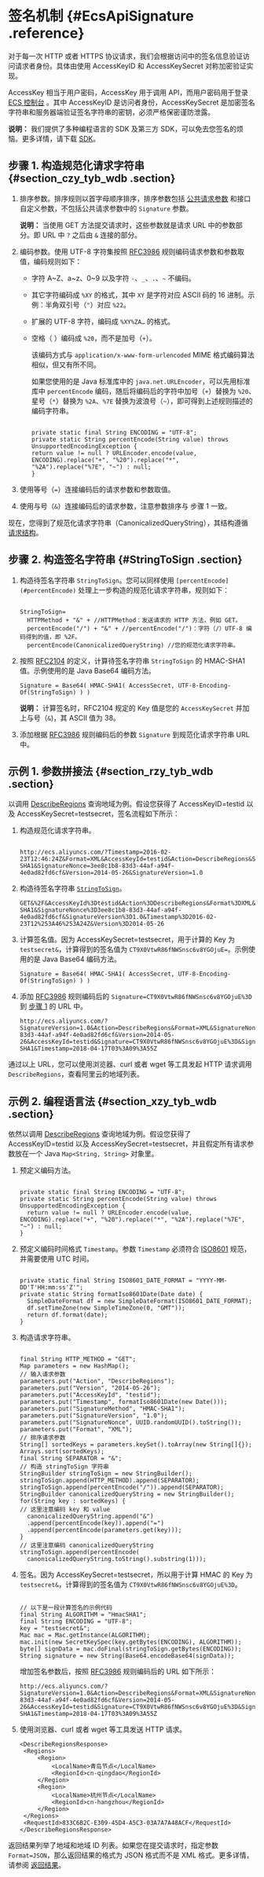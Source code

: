 # 签名机制 {#EcsApiSignature .reference}

对于每一次 HTTP 或者 HTTPS 协议请求，我们会根据访问中的签名信息验证访问请求者身份。具体由使用 AccessKeyID 和 AccessKeySecret 对称加密验证实现。

AccessKey 相当于用户密码，AccessKey 用于调用 API，而用户密码用于登录 [ECS 控制台](https://ecs.console.aliyun.com/) 。其中 AccessKeyID 是访问者身份，AccessKeySecret 是加密签名字符串和服务器端验证签名字符串的密钥，必须严格保密谨防泄露。

**说明：** 我们提供了多种编程语言的 SDK 及第三方 SDK，可以免去您签名的烦恼。更多详情，请下载 [SDK](https://github.com/aliyun)。

## 步骤 1. 构造规范化请求字符串 {#section_czy_tyb_wdb .section}

1.  排序参数。排序规则以首字母顺序排序，排序参数包括 [公共请求参数](intl.zh-CN/API参考/调用方式/公共参数.md#commonRequestParameters) 和接口自定义参数，不包括公共请求参数中的 `Signature` 参数。

    **说明：** 当使用 GET 方法提交请求时，这些参数就是请求 URL 中的参数部分。即 URL 中 `?` 之后由 `&` 连接的部分。

2.  编码参数。使用 UTF-8 字符集按照 [RFC3986](http://tools.ietf.org/html/rfc3986) 规则编码请求参数和参数取值，编码规则如下：
    -   字符 A~Z、a~z、0~9 以及字符 `-`、`_`、`.`、`~` 不编码。

    -   其它字符编码成 `%XY` 的格式，其中 `XY` 是字符对应 ASCII 码的 16 进制。示例：半角双引号（`"`）对应 `%22`。

    -   扩展的 UTF-8 字符，编码成 `%XY%ZA…` 的格式。

    -   空格（ ）编码成 `%20`，而不是加号（`+`）。

        该编码方式与 `application/x-www-form-urlencoded` MIME 格式编码算法相似，但又有所不同。

        如果您使用的是 Java 标准库中的 `java.net.URLEncoder`，可以先用标准库中 `percentEncode` 编码，随后将编码后的字符中加号（`+`）替换为 `%20`、星号（`*`）替换为 `%2A`、`%7E` 替换为波浪号（`~`），即可得到上述规则描述的编码字符串。

        ```
        
        private static final String ENCODING = "UTF-8";
        private static String percentEncode(String value) throws UnsupportedEncodingException {
        return value != null ? URLEncoder.encode(value, ENCODING).replace("+", "%20").replace("*", "%2A").replace("%7E", "~") : null;
        }
        ```

3.  使用等号（`=`）连接编码后的请求参数和参数取值。
4.  使用与号（`&`）连接编码后的请求参数，注意参数排序与 步骤 1 一致。

现在，您得到了规范化请求字符串（CanonicalizedQueryString），其结构遵循 [请求结构](intl.zh-CN/API参考/调用方式/请求结构.md#)。

## 步骤 2. 构造签名字符串 {#StringToSign .section}

1.  构造待签名字符串 `StringToSign`。您可以同样使用 `[percentEncode](#percentEncode)` 处理上一步构造的规范化请求字符串，规则如下：

    ```
    
    StringToSign=
      HTTPMethod + "&" + //HTTPMethod：发送请求的 HTTP 方法，例如 GET。
      percentEncode("/") + "&" + //percentEncode("/")：字符（/）UTF-8 编码得到的值，即 %2F。
      percentEncode(CanonicalizedQueryString) //您的规范化请求字符串。
    ```

2.  按照 [RFC2104](http://www.ietf.org/rfc/rfc2104.txt) 的定义，计算待签名字符串 `StringToSign` 的 HMAC-SHA1 值。示例使用的是 Java Base64 编码方法。

    ```
    Signature = Base64( HMAC-SHA1( AccessSecret, UTF-8-Encoding-Of(StringToSign) ) )
    ```

    **说明：** 计算签名时，RFC2104 规定的 Key 值是您的 `AccessKeySecret` 并加上与号（`&`\)，其 ASCII 值为 38。

3.  添加根据 [RFC3986](http://tools.ietf.org/html/rfc3986) 规则编码后的参数 `Signature` 到规范化请求字符串 URL 中。

## 示例 1. 参数拼接法 {#section_rzy_tyb_wdb .section}

以调用 [DescribeRegions](intl.zh-CN/API参考/地域/DescribeRegions.md#) 查询地域为例。假设您获得了 AccessKeyID=testid 以及 AccessKeySecret=testsecret，签名流程如下所示：

1.  构造规范化请求字符串。

    ```
    
    http://ecs.aliyuncs.com/?Timestamp=2016-02-23T12:46:24Z&Format=XML&AccessKeyId=testid&Action=DescribeRegions&SignatureMethod=HMAC-SHA1&SignatureNonce=3ee8c1b8-83d3-44af-a94f-4e0ad82fd6cf&Version=2014-05-26&SignatureVersion=1.0
    ```

2.  构造待签名字符串 [`StringToSign`](#StringToSign)。

    ```
    GET&%2F&AccessKeyId%3Dtestid&Action%3DDescribeRegions&Format%3DXML&SignatureMethod%3DHMAC-SHA1&SignatureNonce%3D3ee8c1b8-83d3-44af-a94f-4e0ad82fd6cf&SignatureVersion%3D1.0&Timestamp%3D2016-02-23T12%253A46%253A24Z&Version%3D2014-05-26
    ```

3.  计算签名值。因为 AccessKeySecret=testsecret，用于计算的 Key 为 `testsecret&`，计算得到的签名值为 `CT9X0VtwR86fNWSnsc6v8YGOjuE=`。示例使用的是 Java Base64 编码方法。

    ```
    Signature = Base64( HMAC-SHA1( AccessSecret, UTF-8-Encoding-Of(StringToSign) ) )
    ```

4.  添加 [RFC3986](http://tools.ietf.org/html/rfc3986) 规则编码后的 `Signature=CT9X0VtwR86fNWSnsc6v8YGOjuE%3D` 到 [步骤 1](#Step1) 的 URL 中。

    ```
    http://ecs.aliyuncs.com/?SignatureVersion=1.0&Action=DescribeRegions&Format=XML&SignatureNonce=3ee8c1b8-83d3-44af-a94f-4e0ad82fd6cf&Version=2014-05-26&AccessKeyId=testid&Signature=CT9X0VtwR86fNWSnsc6v8YGOjuE%3D&SignatureMethod=HMAC-SHA1&Timestamp=2018-04-17T03%3A09%3A55Z
    ```


通过以上 URL，您可以使用浏览器、curl 或者 wget 等工具发起 HTTP 请求调用 `DescribeRegions`，查看阿里云的地域列表。

## 示例 2. 编程语言法 {#section_xzy_tyb_wdb .section}

依然以调用 [DescribeRegions](intl.zh-CN/API参考/地域/DescribeRegions.md#) 查询地域为例。假设您获得了 AccessKeyID=testid 以及 AccessKeySecret=testsecret，并且假定所有请求参数放在一个 Java `Map<String, String>` 对象里。

1.  预定义编码方法。

    ```
    
    private static final String ENCODING = "UTF-8";
    private static String percentEncode(String value) throws UnsupportedEncodingException {
      return value != null ? URLEncoder.encode(value, ENCODING).replace("+", "%20").replace("*", "%2A").replace("%7E", "~") : null;
    }
    ```

2.  预定义编码时间格式 `Timestamp`。参数 `Timestamp` 必须符合 [ISO8601](intl.zh-CN/API参考/附录/时间格式.md#) 规范，并需要使用 UTC 时间。

    ```
    
    private static final String ISO8601_DATE_FORMAT = "YYYY-MM-DD'T'HH:mm:ss'Z'";
    private static String formatIso8601Date(Date date) {
      SimpleDateFormat df = new SimpleDateFormat(ISO8601_DATE_FORMAT);
      df.setTimeZone(new SimpleTimeZone(0, "GMT"));
      return df.format(date);
    }
    ```

3.  构造请求字符串。

    ```
    
    final String HTTP_METHOD = "GET";
    Map parameters = new HashMap();
    // 输入请求参数
    parameters.put("Action", "DescribeRegions");
    parameters.put("Version", "2014-05-26");
    parameters.put("AccessKeyId", "testid");
    parameters.put("Timestamp", formatIso8601Date(new Date()));
    parameters.put("SignatureMethod", "HMAC-SHA1");
    parameters.put("SignatureVersion", "1.0");
    parameters.put("SignatureNonce", UUID.randomUUID().toString());
    parameters.put("Format", "XML");
    // 排序请求参数
    String[] sortedKeys = parameters.keySet().toArray(new String[]{});
    Arrays.sort(sortedKeys);
    final String SEPARATOR = "&";
    // 构造 stringToSign 字符串
    StringBuilder stringToSign = new StringBuilder();
    stringToSign.append(HTTP_METHOD).append(SEPARATOR);
    stringToSign.append(percentEncode("/")).append(SEPARATOR);
    StringBuilder canonicalizedQueryString = new StringBuilder();
    for(String key : sortedKeys) {
    // 这里注意编码 key 和 value
      canonicalizedQueryString.append("&")
      .append(percentEncode(key)).append("=")
      .append(percentEncode(parameters.get(key)));
    }
    // 这里注意编码 canonicalizedQueryString
    stringToSign.append(percentEncode(
      canonicalizedQueryString.toString().substring(1)));
    ```

4.  签名。因为 AccessKeySecret=testsecret，所以用于计算 HMAC 的 Key 为 `testsecret&`，计算得到的签名值为 `CT9X0VtwR86fNWSnsc6v8YGOjuE%3D`。

    ```
    
    // 以下是一段计算签名的示例代码
    final String ALGORITHM = "HmacSHA1";
    final String ENCODING = "UTF-8";
    key = "testsecret&";
    Mac mac = Mac.getInstance(ALGORITHM);
    mac.init(new SecretKeySpec(key.getBytes(ENCODING), ALGORITHM));
    byte[] signData = mac.doFinal(stringToSign.getBytes(ENCODING));
    String signature = new String(Base64.encodeBase64(signData));
    ```

    增加签名参数后，按照 [RFC3986](http://tools.ietf.org/html/rfc3986) 规则编码后的 URL 如下所示：

    ```
    http://ecs.aliyuncs.com/?SignatureVersion=1.0&Action=DescribeRegions&Format=XML&SignatureNonce=3ee8c1b8-83d3-44af-a94f-4e0ad82fd6cf&Version=2014-05-26&AccessKeyId=testid&Signature=CT9X0VtwR86fNWSnsc6v8YGOjuE%3D&SignatureMethod=HMAC-SHA1&Timestamp=2018-04-17T03%3A09%3A55Z
    ```

5.  使用浏览器、curl 或者 wget 等工具发送 HTTP 请求。

    ```
    <DescribeRegionsResponse>
     <Regions>
         <Region>
             <LocalName>青岛节点</LocalName>
             <RegionId>cn-qingdao</RegionId>
         </Region>
         <Region>
             <LocalName>杭州节点</LocalName>
             <RegionId>cn-hangzhou</RegionId>
         </Region>
     </Regions>
     <RequestId>833C6B2C-E309-45D4-A5C3-03A7A7A48ACF</RequestId>
    </DescribeRegionsResponse>
    ```


返回结果列举了地域和地域 ID 列表。如果您在提交请求时，指定参数 `Format=JSON`，那么返回结果的格式为 JSON 格式而不是 XML 格式。更多详情，请参阅 [返回结果](intl.zh-CN/API参考/调用方式/返回结果.md#)。

